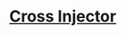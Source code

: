 # [Cross Injector](https://codelivly.com/cross-injector-a-python-script-for-cross-site-scripting-xss-detection/)
